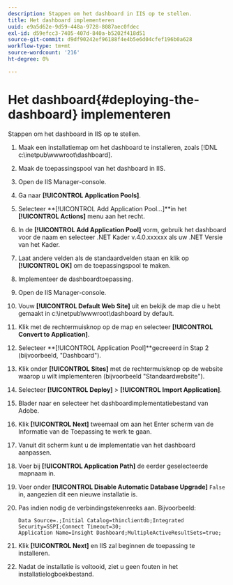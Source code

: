 ```yaml
---
description: Stappen om het dashboard in IIS op te stellen.
title: Het dashboard implementeren
uuid: e9a5d62e-9d59-448a-9728-8087aec0fdec
exl-id: d59efcc3-7405-407d-840a-b5202f418d51
source-git-commit: d9df90242ef96188f4e4b5e6d04cfef196b0a628
workflow-type: tm+mt
source-wordcount: '216'
ht-degree: 0%

---
```


# Het dashboard{#deploying-the-dashboard} implementeren

Stappen om het dashboard in IIS op te stellen.

1. Maak een installatiemap om het dashboard te installeren, zoals [!DNL c:\inetpub\wwwroot\dashboard].
1. Maak de toepassingspool van het dashboard in IIS.
1. Open de IIS Manager-console.
1. Ga naar **[!UICONTROL Application Pools]**.
1. Selecteer **[!UICONTROL Add Application Pool…]**in het **[!UICONTROL Actions]** menu aan het recht.
1. In de **[!UICONTROL Add Application Pool]** vorm, gebruik het dashboard voor de naam en selecteer .NET Kader v.4.0.xxxxxx als uw .NET Versie van het Kader.
1. Laat andere velden als de standaardvelden staan en klik op **[!UICONTROL OK]** om de toepassingspool te maken.
1. Implementeer de dashboardtoepassing.
1. Open de IIS Manager-console.
1. Vouw **[!UICONTROL Default Web Site]** uit en bekijk de map die u hebt gemaakt in c:\inetpub\wwwroot\dashboard by default.
1. Klik met de rechtermuisknop op de map en selecteer **[!UICONTROL Convert to Application]**.
1. Selecteer **[!UICONTROL Application Pool]**gecreeerd in Stap 2 (bijvoorbeeld, &quot;Dashboard&quot;).
1. Klik onder **[!UICONTROL Sites]** met de rechtermuisknop op de website waarop u wilt implementeren (bijvoorbeeld &quot;Standaardwebsite&quot;).
1. Selecteer **[!UICONTROL Deploy]** > **[!UICONTROL Import Application]**.
1. Blader naar en selecteer het dashboardimplementatiebestand van Adobe.
1. Klik **[!UICONTROL Next]** tweemaal om aan het Enter scherm van de Informatie van de Toepassing te werk te gaan.
1. Vanuit dit scherm kunt u de implementatie van het dashboard aanpassen.
1. Voer bij **[!UICONTROL Application Path]** de eerder geselecteerde mapnaam in.
1. Voer onder **[!UICONTROL Disable Automatic Database Upgrade]** `False` in, aangezien dit een nieuwe installatie is.
1. Pas indien nodig de verbindingstekenreeks aan. Bijvoorbeeld:

   ```
   Data Source=.;Initial Catalog=thinclientdb;Integrated Security=SSPI;Connect Timeout=30; 
   Application Name=Insight Dashboard;MultipleActiveResultSets=true;
   ```

1. Klik **[!UICONTROL Next]** en IIS zal beginnen de toepassing te installeren.
1. Nadat de installatie is voltooid, ziet u geen fouten in het installatielogboekbestand.
